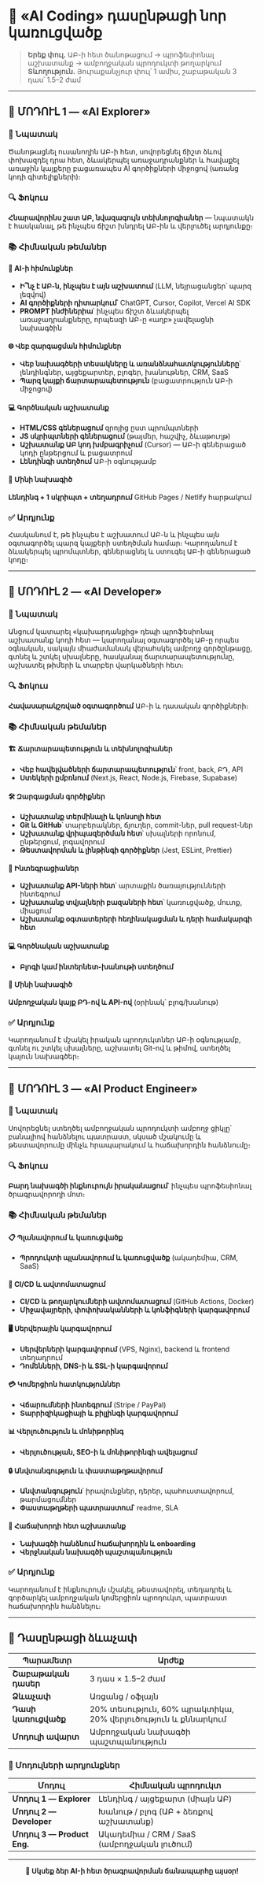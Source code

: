 # 🧠 «AI Coding» դասընթացի նոր կառուցվածք

> **Երեք փուլ․** ԱԲ-ի հետ ծանոթացում → պրոֆեսիոնալ աշխատանք → ամբողջական պրոդուկտի թողարկում  
> **Տևողություն․** Յուրաքանչյուր փուլ՝ 1 ամիս, շաբաթական 3 դաս՝ 1.5–2 ժամ

---

## 📘 ՄՈԴՈՒԼ 1 — «AI Explorer»

### 🎯 Նպատակ
Ծանոթացնել ուսանողին ԱԲ-ի հետ, սովորեցնել ճիշտ ձևով փոխազդել դրա հետ, ձևակերպել առաջադրանքներ և հավաքել առաջին կայքերը բացառապես AI գործիքների միջոցով (առանց կոդի գիտելիքների)։

### 🔍 Ֆոկուս
**Հնարավորինս շատ ԱԲ, նվազագույն տեխնոլոգիաներ** — նպատակն է հասկանալ, թե ինչպես ճիշտ խնդրել ԱԲ-ին և վերլուծել արդյունքը։

### 📚 Հիմնական թեմաներ

#### 🤖 AI-ի հիմունքներ
- **Ի՞նչ է ԱԲ-ն, ինչպես է այն աշխատում** (LLM, նեյրացանցեր՝ պարզ լեզվով)
- **AI գործիքների դիտարկում**՝ ChatGPT, Cursor, Copilot, Vercel AI SDK
- **PROMPT ինժիներիա**՝ ինչպես ճիշտ ձևակերպել առաջադրանքները, որպեսզի ԱԲ-ը «աղբ» չավելացնի նախագծին

#### 🌐 Վեբ զարգացման հիմունքներ
- **Վեբ նախագծերի տեսակները և առանձնահատկությունները**՝ լենդինգներ, այցեքարտեր, բլոգեր, խանութներ, CRM, SaaS
- **Պարզ կայքի ճարտարապետություն** (բացատրություն ԱԲ-ի միջոցով)

#### 💻 Գործնական աշխատանք
- **HTML/CSS գեներացում** զրոյից ըստ պրոմպտների
- **JS սկրիպտների գեներացում** (թայմեր, հաշվիչ, ձևաթուղթ)
- **Աշխատանք ԱԲ կոդ խմբագրիչում** (Cursor) — ԱԲ-ի գեներացած կոդի ընթերցում և բացատրում
- **Լենդինգի ստեղծում** ԱԲ-ի օգնությամբ

#### 🚀 Մինի նախագիծ
**Լենդինգ + 1 սկրիպտ + տեղադրում** GitHub Pages / Netlify հարթակում

### ✅ Արդյունք
Հասկանում է, թե ինչպես է աշխատում ԱԲ-ն և ինչպես այն օգտագործել պարզ կայքերի ստեղծման համար։ Կարողանում է ձևակերպել պրոմպտներ, գեներացնել և ստուգել ԱԲ-ի գեներացած կոդը։

---

## 📘 ՄՈԴՈՒԼ 2 — «AI Developer»

### 🎯 Նպատակ
Անցում կատարել «կախարդանքից» դեպի պրոֆեսիոնալ աշխատանք կոդի հետ — կարողանալ օգտագործել ԱԲ-ը որպես օգնական, սակայն միաժամանակ վերահսկել ամբողջ գործընթացը, գտնել և շտկել սխալները, հասկանալ ճարտարապետությունը, աշխատել թիմերի և տարբեր վարկածների հետ։

### 🔍 Ֆոկուս
**Հավասարակշռված օգտագործում** ԱԲ-ի և դասական գործիքների։

### 📚 Հիմնական թեմաներ

#### 🏗️ Ճարտարապետություն և տեխնոլոգիաներ
- **Վեբ հավելվածների ճարտարապետություն**՝ front, back, ԲԴ, API
- **Ստեկերի ըմբռնում** (Next.js, React, Node.js, Firebase, Supabase)

#### 🛠️ Զարգացման գործիքներ
- **Աշխատանք տերմինալի և կոնսոլի հետ**
- **Git և GitHub**՝ տարբերակներ, ճյուղեր, commit-ներ, pull request-ներ
- **Աշխատանք վրիպազերծման հետ**՝ սխալների որոնում, ընթերցում, լոգավորում
- **Թեստավորման և լինթինգի գործիքներ** (Jest, ESLint, Prettier)

#### 🔌 Ինտեգրացիաներ
- **Աշխատանք API-ների հետ**՝ արտաքին ծառայությունների ինտեգրում
- **Աշխատանք տվյալների բազաների հետ**՝ կառուցվածք, մուտք, միացում
- **Աշխատանք օգտատերերի հեղինակացման և դերի համակարգի հետ**

#### 💻 Գործնական աշխատանք
- **Բլոգի կամ ինտերնետ-խանութի ստեղծում**

#### 🚀 Մինի նախագիծ
**Ամբողջական կայք ԲԴ-ով և API-ով** (օրինակ՝ բլոգ/խանութ)

### ✅ Արդյունք
Կարողանում է մշակել իրական պրոդուկտներ ԱԲ-ի օգնությամբ, գտնել ու շտկել սխալները, աշխատել Git-ով և թիմով, ստեղծել կայուն նախագծեր։

---

## 📘 ՄՈԴՈՒԼ 3 — «AI Product Engineer»

### 🎯 Նպատակ
Սովորեցնել ստեղծել ամբողջական պրոդուկտի ամբողջ ցիկլը՝ բանալիով հանձնելու պատրաստ, սկսած մշակումը և թեստավորումը մինչև հրապարակում և հաճախորդին հանձնումը։

### 🔍 Ֆոկուս
**Բարդ նախագծի ինքնուրույն իրականացում**՝ ինչպես պրոֆեսիոնալ ծրագրավորողի մոտ։

### 📚 Հիմնական թեմաներ

#### 📋 Պլանավորում և կառուցվածք
- **Պրոդուկտի պլանավորում և կառուցվածք** (ակադեմիա, CRM, SaaS)

#### 🚀 CI/CD և ավտոմատացում
- **CI/CD և թողարկումների ավտոմատացում** (GitHub Actions, Docker)
- **Միջավայրերի, փոփոխականների և կոնֆիգների կարգավորում**

#### 🖥️ Սերվերային կարգավորում
- **Սերվերների կարգավորում** (VPS, Nginx), backend և frontend տեղադրում
- **Դոմենների, DNS-ի և SSL-ի կարգավորում**

#### 💳 Կոմերցիոն հատկություններ
- **Վճարումների ինտեգրում** (Stripe / PayPal)
- **Տարրիզիկացիայի և բիլլինգի կարգավորում**

#### 📊 Վերլուծություն և մոնիթորինգ
- **Վերլուծության, SEO-ի և մոնիթորինգի ավելացում**

#### 🔒 Անվտանգություն և փաստաթղթավորում
- **Անվտանգություն**՝ իրավունքներ, դերեր, պահուստավորում, թարմացումներ
- **Փաստաթղթերի պատրաստում**՝ readme, SLA

#### 🤝 Հաճախորդի հետ աշխատանք
- **Նախագծի հանձնում հաճախորդին և onboarding**
- **Վերջնական նախագծի պաշտպանություն**

### ✅ Արդյունք
Կարողանում է ինքնուրույն մշակել, թեստավորել, տեղադրել և գործարկել ամբողջական կոմերցիոն պրոդուկտ, պատրաստ հաճախորդին հանձնելու։

---

## 📌 Դասընթացի ձևաչափ

| Պարամետր | Արժեք |
|-----------|-------|
| **Շաբաթական դասեր** | 3 դաս × 1.5–2 ժամ |
| **Ձևաչափ** | Առցանց / օֆլայն |
| **Դասի կառուցվածք** | 20% տեսություն, 60% պրակտիկա, 20% վերլուծություն և քննարկում |
| **Մոդուլի ավարտ** | Ամբողջական նախագծի պաշտպանություն |

### 🎯 Մոդուլների արդյունքներ

| Մոդուլ | Հիմնական պրոդուկտ |
|--------|-------------------|
| **Մոդուլ 1 — Explorer** | Լենդինգ / այցեքարտ (միայն ԱԲ) |
| **Մոդուլ 2 — Developer** | Խանութ / բլոգ (ԱԲ + ձեռքով աշխատանք) |
| **Մոդուլ 3 — Product Eng.** | Ակադեմիա / CRM / SaaS (ամբողջական լուծում) |

---

<div align="center">

**🚀 Սկսեք ձեր AI-ի հետ ծրագրավորման ճանապարհը այսօր!**

</div>